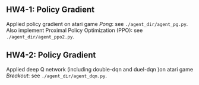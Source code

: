 ## HW4-1: Policy Gradient
Applied policy gradient on atari game *Pong*: see `./agent_dir/agent_pg.py`.  
Also implement Proximal Policy Optimization (PPO): see `./agent_dir/agent_ppo2.py`.  

## HW4-2: Policy Gradient
Applied deep Q network (including double-dqn and duel-dqn )on atari game *Breakout*: see `./agent_dir/agent_dqn.py`. 
